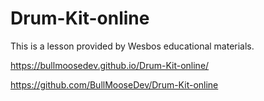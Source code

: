 # Drum-Kit-online

This is a lesson provided by Wesbos educational materials.

https://bullmoosedev.github.io/Drum-Kit-online/

https://github.com/BullMooseDev/Drum-Kit-online
